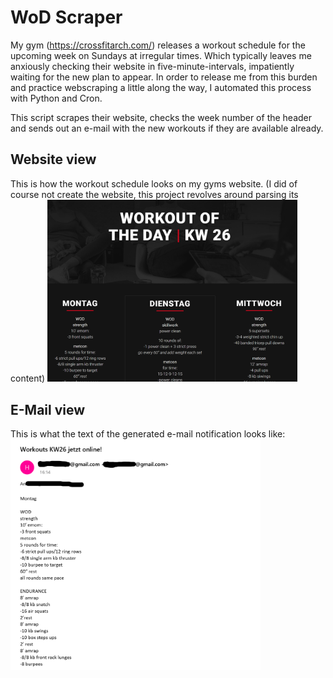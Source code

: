 # WoD Scraper
My gym (https://crossfitarch.com/) releases a workout schedule for the upcoming week on Sundays at irregular times. Which typically leaves me anxiously checking their website in five-minute-intervals, impatiently waiting for the new plan to appear. In order to release me from this burden and practice webscraping a little along the way, I automated this process with Python and Cron.

This script scrapes their website, checks the week number of the header and sends out an e-mail with the new workouts if they are available already.

## Website view
This is how the workout schedule looks on my gyms website. (I did of course not create the website, this project revolves around parsing its content)
<img src="screenshot_website.png" width="400">

## E-Mail view
This is what the text of the generated e-mail notification looks like:
<img src="screenshot_mail.png " width="400">